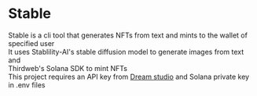 # Stable
Stable is a cli tool that generates NFTs from text and mints to the wallet of specified user<br />
It uses Stablility-AI's stable diffusion model to generate images from text and <br /> Thirdweb's Solana SDK to mint NFTs<br />
This project requires an API key from [Dream studio](beta.dreamstudio.ai) and Solana private key in .env files

